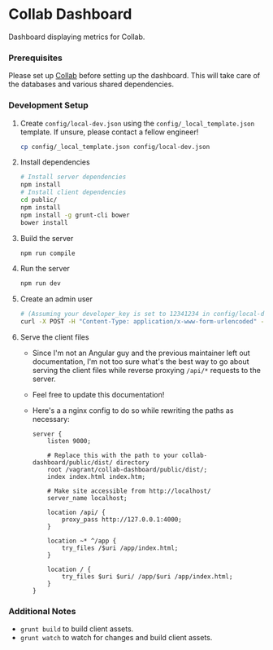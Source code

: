 # Collab Dashboard

Dashboard displaying metrics for Collab.

### Prerequisites

Please set up [Collab](https://github.com/collab-tools/collab) before setting up the dashboard.
This will take care of the databases and various shared dependencies.

### Development Setup

1. Create `config/local-dev.json` using the `config/_local_template.json` template. If unsure, please contact a fellow engineer!

    ```bash
    cp config/_local_template.json config/local-dev.json
    ```

2. Install dependencies

    ```bash
    # Install server dependencies
    npm install
    # Install client dependencies
    cd public/
    npm install
    npm install -g grunt-cli bower
    bower install
    ```

3. Build the server

    ```bash
    npm run compile
    ```

4. Run the server

    ```bash
    npm run dev
    ```

5. Create an admin user

    ```bash
    # (Assuming your developer_key is set to 12341234 in config/local-dev.json)
    curl -X POST -H "Content-Type: application/x-www-form-urlencoded" -d 'devKey=12341234&username=admin&password=veryverysecretpassword&name=admin&role=admin' "http://localhost:4000/api/admin"
    ```

6. Serve the client files

    - Since I'm not an Angular guy and the previous maintainer left out documentation, I'm not too sure what's the best way to go about serving the client files while reverse proxying `/api/*` requests to the server.
    - Feel free to update this documentation!
    - Here's a a nginx config to do so while rewriting the paths as necessary:

        ```nginx
        server {
            listen 9000;

            # Replace this with the path to your collab-dashboard/public/dist/ directory
            root /vagrant/collab-dashboard/public/dist/;
            index index.html index.htm;

            # Make site accessible from http://localhost/
            server_name localhost;

            location /api/ {
                proxy_pass http://127.0.0.1:4000;
            }

            location ~* ^/app {
                try_files /$uri /app/index.html;
            }

            location / {
                try_files $uri $uri/ /app/$uri /app/index.html;
            }
        }
        ```

### Additional Notes

- `grunt build` to build client assets.
- `grunt watch` to watch for changes and build client assets.
